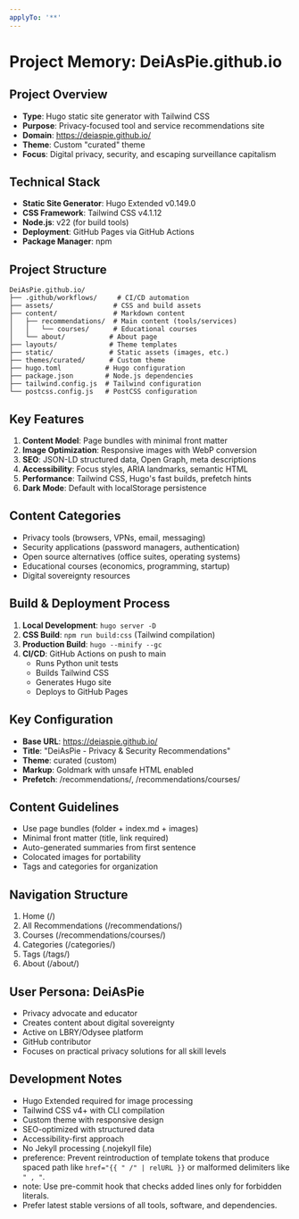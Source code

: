```yaml
---
applyTo: '**'
---
```


# Project Memory: DeiAsPie.github.io

## Project Overview
- **Type**: Hugo static site generator with Tailwind CSS
- **Purpose**: Privacy-focused tool and service recommendations site
- **Domain**: https://deiaspie.github.io/
- **Theme**: Custom "curated" theme
- **Focus**: Digital privacy, security, and escaping surveillance capitalism

## Technical Stack
- **Static Site Generator**: Hugo Extended v0.149.0
- **CSS Framework**: Tailwind CSS v4.1.12
- **Node.js**: v22 (for build tools)
- **Deployment**: GitHub Pages via GitHub Actions
- **Package Manager**: npm

## Project Structure
```
DeiAsPie.github.io/
├── .github/workflows/     # CI/CD automation
├── assets/               # CSS and build assets
├── content/              # Markdown content
│   ├── recommendations/  # Main content (tools/services)
│   │   └── courses/      # Educational courses
│   └── about/           # About page
├── layouts/             # Theme templates
├── static/              # Static assets (images, etc.)
├── themes/curated/      # Custom theme
├── hugo.toml           # Hugo configuration
├── package.json        # Node.js dependencies
├── tailwind.config.js  # Tailwind configuration
└── postcss.config.js   # PostCSS configuration
```

## Key Features
1. **Content Model**: Page bundles with minimal front matter
2. **Image Optimization**: Responsive images with WebP conversion
3. **SEO**: JSON-LD structured data, Open Graph, meta descriptions
4. **Accessibility**: Focus styles, ARIA landmarks, semantic HTML
5. **Performance**: Tailwind CSS, Hugo's fast builds, prefetch hints
6. **Dark Mode**: Default with localStorage persistence

## Content Categories
- Privacy tools (browsers, VPNs, email, messaging)
- Security applications (password managers, authentication)
- Open source alternatives (office suites, operating systems)
- Educational courses (economics, programming, startup)
- Digital sovereignty resources

## Build & Deployment Process
1. **Local Development**: `hugo server -D`
2. **CSS Build**: `npm run build:css` (Tailwind compilation)
3. **Production Build**: `hugo --minify --gc`
4. **CI/CD**: GitHub Actions on push to main
   - Runs Python unit tests
   - Builds Tailwind CSS
   - Generates Hugo site
   - Deploys to GitHub Pages

## Key Configuration
- **Base URL**: https://deiaspie.github.io/
- **Title**: "DeiAsPie - Privacy & Security Recommendations"
- **Theme**: curated (custom)
- **Markup**: Goldmark with unsafe HTML enabled
- **Prefetch**: /recommendations/, /recommendations/courses/

## Content Guidelines
- Use page bundles (folder + index.md + images)
- Minimal front matter (title, link required)
- Auto-generated summaries from first sentence
- Colocated images for portability
- Tags and categories for organization

## Navigation Structure
1. Home (/)
2. All Recommendations (/recommendations/)
3. Courses (/recommendations/courses/)
4. Categories (/categories/)
5. Tags (/tags/)
6. About (/about/)

## User Persona: DeiAsPie
- Privacy advocate and educator
- Creates content about digital sovereignty
- Active on LBRY/Odysee platform
- GitHub contributor
- Focuses on practical privacy solutions for all skill levels

## Development Notes
- Hugo Extended required for image processing
- Tailwind CSS v4+ with CLI compilation
- Custom theme with responsive design
- SEO-optimized with structured data
- Accessibility-first approach
- No Jekyll processing (.nojekyll file)
- preference: Prevent reintroduction of template tokens that produce spaced path like `href="{{ " /" | relURL }}` or malformed delimiters like `" , "`.
- note: Use pre-commit hook that checks added lines only for forbidden literals.
- Prefer latest stable versions of all tools, software, and dependencies.

